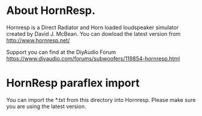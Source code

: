 # About HornResp.
Hornresp is a Direct Radiator and Horn loaded loudspeaker simulator created by David J. McBean. You can dowload the latest version from http://www.hornresp.net/  

Support you can find at the DiyAudio Forum https://www.diyaudio.com/forums/subwoofers/119854-hornresp.html

# HornResp paraflex import
You can import the *.txt from this directory into Hornresp. Please make sure you are using the latest version.
